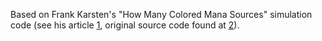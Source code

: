 Based on Frank Karsten's "How Many Colored Mana Sources" simulation code
(see his article [1], original source code found at [2]).

[1]: https://strategy.channelfireball.com/all-strategy/channelmagic/channelmagic-articles/how-many-colored-mana-sources-do-you-need-to-consistently-cast-your-spells-a-guilds-of-ravnica-update/
[2]: https://pastebin.com/9P5kwqt1